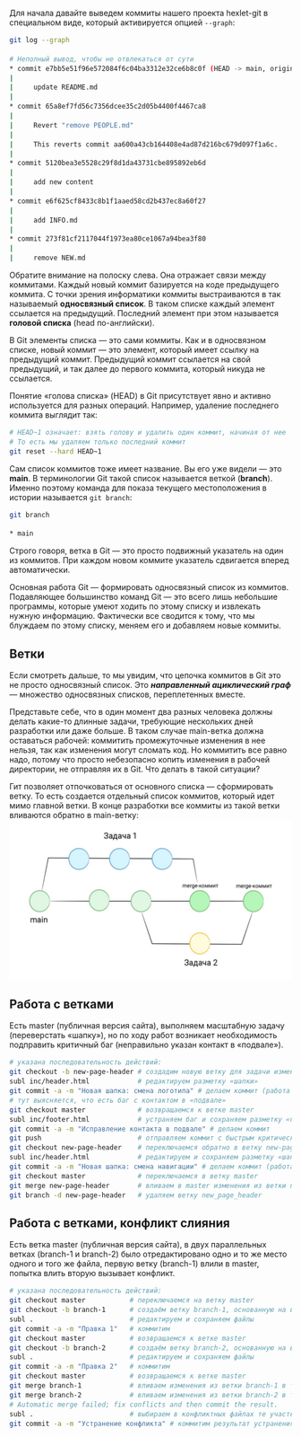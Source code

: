 Для начала давайте выведем коммиты нашего проекта hexlet-git в специальном виде, который активируется опцией ```--graph```:
```bash
git log --graph

# Неполный вывод, чтобы не отвлекаться от сути
* commit e7bb5e51f96e572084f6c04ba3312e32ce6b8c0f (HEAD -> main, origin/main, origin/HEAD)
|
|     update README.md
|
* commit 65a8ef7fd56c7356dcee35c2d05b4400f4467ca8
|
|     Revert "remove PEOPLE.md"
|
|     This reverts commit aa600a43cb164408e4ad87d216bc679d097f1a6c.
|
* commit 5120bea3e5528c29f8d1da43731cbe895892eb6d
|
|     add new content
|
* commit e6f625cf8433c8b1f1aaed58cd2b437ec8a60f27
|
|     add INFO.md
|
* commit 273f81cf2117044f1973ea80ce1067a94bea3f80
|
|     remove NEW.md
```

Обратите внимание на полоску слева. Она отражает связи между коммитами. Каждый новый коммит базируется на коде предыдущего коммита. С точки зрения информатики коммиты выстраиваются в так называемый **односвязный список**. В таком списке каждый элемент ссылается на предыдущий. Последний элемент при этом называется **головой списка** (head по-английски).

В Git элементы списка — это сами коммиты. Как и в односвязном списке, новый коммит — это элемент, который имеет ссылку на предыдущий коммит. Предыдущий коммит ссылается на свой предыдущий, и так далее до первого коммита, который никуда не ссылается.

Понятие «голова списка» (HEAD) в Git присутствует явно и активно используется для разных операций. Например, удаление последнего коммита выглядит так:
```bash
# HEAD~1 означает: взять голову и удалить один коммит, начиная от нее
# То есть мы удаляем только последний коммит
git reset --hard HEAD~1
```

Сам список коммитов тоже имеет название. Вы его уже видели — это **main**. В терминологии Git такой список называется веткой (**branch**). Именно поэтому команда для показа текущего местоположения в истории называется ```git branch```:
```bash
git branch

* main
```
Строго говоря, ветка в Git — это просто подвижный указатель на один из коммитов. При каждом новом коммите указатель сдвигается вперед автоматически.

Основная работа Git — формировать односвязный список из коммитов. Подавляющее большинство команд Git — это всего лишь небольшие программы, которые умеют ходить по этому списку и извлекать нужную информацию. Фактически все сводится к тому, что мы блуждаем по этому списку, меняем его и добавляем новые коммиты.

## Ветки
Если смотреть дальше, то мы увидим, что цепочка коммитов в Git это не просто односвязный список. Это ***направленный ациклический граф*** — множество односвязных списков, переплетенных вместе.

Представьте себе, что в один момент два разных человека должны делать какие-то длинные задачи, требующие нескольких дней разработки или даже больше. В таком случае main-ветка должна оставаться рабочей: коммитить промежуточные изменения в нее нельзя, так как изменения могут сломать код. Но коммитить все равно надо, потому что просто небезопасно копить изменения в рабочей директории, не отправляя их в Git. Что делать в такой ситуации?

Гит позволяет отпочковаться от основного списка — сформировать ветку. То есть создается отдельный список коммитов, который идет мимо главной ветки. В конце разработки все коммиты из такой ветки вливаются обратно в main-ветку:
![pic1](pic1.jpg)
## Работа с ветками
Есть master (публичная версия сайта), выполняем масштабную задачу (переверстать «шапку»), но по ходу работ возникает необходимость подправить критичный баг (неправильно указан контакт в «подвале»).
```bash
# указана последовательность действий:
git checkout -b new-page-header # создадим новую ветку для задачи изменения «шапки» и перейдём в неё
subl inc/header.html            # редактируем разметку «шапки»
git commit -a -m "Новая шапка: смена логотипа" # делаем коммит (работа еще не завершена)
# тут выясняется, что есть баг с контактом в «подвале»
git checkout master             # возвращаемся к ветке master
subl inc/footer.html            # устраняем баг и сохраняем разметку «подвала»
git commit -a -m "Исправление контакта в подвале" # делаем коммит
git push                        # отправляем коммит с быстрым критическим изменением в master в удалённом репозитории
git checkout new-page-header    # переключаемся обратно в ветку new-page-header для продолжения работ над «шапкой»
subl inc/header.html            # редактируем и сохраняем разметку «шапки»
git commit -a -m "Новая шапка: смена навигации" # делаем коммит (работа над «шапкой» завершена)
git checkout master             # переключаемся в ветку master
git merge new-page-header       # вливаем в master изменения из ветки new-page-header
git branch -d new-page-header   # удаляем ветку new_page_header
```
## Работа с ветками, конфликт слияния
Есть ветка master (публичная версия сайта), в двух параллельных ветках (branch-1 и branch-2) было отредактировано одно и то же место одного и того же файла, первую ветку (branch-1) влили в master, попытка влить вторую вызывает конфликт.
```bash
# указана последовательность действий:
git checkout master           # переключаемся на ветку master
git checkout -b branch-1      # создаём ветку branch-1, основанную на ветке master
subl .                        # редактируем и сохраняем файлы
git commit -a -m "Правка 1"   # коммитим
git checkout master           # возвращаемся к ветке master
git checkout -b branch-2      # создаём ветку branch-2, основанную на ветке master
subl .                        # редактируем и сохраняем файлы
git commit -a -m "Правка 2"   # коммитим
git checkout master           # возвращаемся к ветке master
git merge branch-1            # вливаем изменения из ветки branch-1 в текущую ветку (master), удача (автослияние)
git merge branch-2            # вливаем изменения из ветки branch-2 в текущую ветку (master), КОНФЛИКТ автослияния
# Automatic merge failed; fix conflicts and then commit the result.
subl .                        # выбираем в конфликтных файлах те участки, которые нужно оставить, сохраняем
git commit -a -m "Устранение конфликта" # коммитим результат устранения конфликта
```
